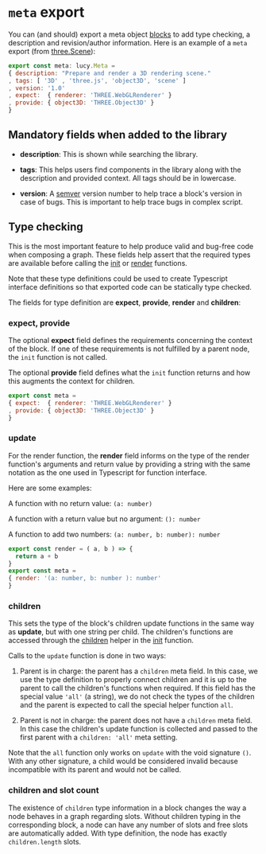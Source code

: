 # `meta` export

You can (and should) export a meta object [blocks](block.md) to add type checking, a description and revision/author information. Here is an example of a `meta` export (from [three.Scene](../components/three.Scene.ts#L22)):

```Javascript
export const meta: lucy.Meta =
{ description: "Prepare and render a 3D rendering scene."
, tags: [ '3D' , 'three.js', 'object3D', 'scene' ]
, version: '1.0'
, expect:  { renderer: 'THREE.WebGLRenderer' }
, provide: { object3D: 'THREE.Object3D' }
}
```

## Mandatory fields when added to the library

* **description**: This is shown while searching the library.

* **tags**: This helps users find components in the library along with the description and provided context. All tags should be in lowercase.

* **version**: A [semver](http://semver.org) version number to help trace a block's version in case of bugs. This is important to help trace bugs in complex script.

## Type checking

This is the most important feature to help produce valid and bug-free code when composing a graph. These fields help assert that the required types are available before calling the [init](init.md) or [render](render.md) functions.

Note that these type definitions could be used to create Typescript interface definitions so that exported code can be statically type checked.

The fields for type definition are **expect**, **provide**, **render** and **children**:

### expect, provide

The optional **expect** field defines the requirements concerning the context of the block. If one of these requirements is not fulfilled by a parent node, the `init` function is not called.

The optional **provide** field defines what the `init` function returns and how this augments the context for children.

```Javascript
export const meta =
{ expect:  { renderer: 'THREE.WebGLRenderer' }
, provide: { object3D: 'THREE.Object3D' }
}
```

### update

For the render function, the **render** field informs on the type of the render function's arguments and return value by providing a string with the same notation as the one used in Typescript for function interface.

Here are some examples:

A function with no return value: `(a: number)`

A function with a return value but no argument: `(): number`

A function to add two numbers: `(a: number, b: number): number`

```Javascript
export const render = ( a, b ) => {
  return a + b
}
export const meta =
{ render: '(a: number, b: number ): number'
}
```

### children

This sets the type of the block's children update functions in the same way as **update**, but with one string per child. The children's functions are accessed through the [children](helper.md#children) helper in the [init](init.md) function.

Calls to the `update` function is done in two ways:

1. Parent is in charge: the parent has a `children` meta field. In this case, we use the type definition to properly connect children and it is up to the parent to call the children's functions when required. If this field has the special value `'all'` (a string), we do not check the types of the children and the parent is expected to call the special helper function `all`.

2. Parent is not in charge: the parent does not have a `children` meta field. In this case the children's update function is collected and passed to the first parent with a `children: 'all'` meta setting.

Note that the `all` function only works on `update` with the void signature `()`. With any other signature, a child would be considered invalid because incompatible with its parent and would not be called.


### children and slot count

The existence of `children` type information in a block changes the way a node behaves in a graph regarding slots. Without children typing in the corresponding block, a node can have any number of slots and free slots are automatically added. With type definition, the node has exactly `children.length` slots.
